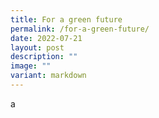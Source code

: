 ```yaml
---
title: For a green future
permalink: /for-a-green-future/
date: 2022-07-21
layout: post
description: ""
image: ""
variant: markdown
---
```

<p>a</p>